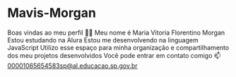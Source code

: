 # Mavis-Morgan
Boas vindas ao meu perfil 💙💙
Meu nome é Maria Vitoria Florentino Morgan
Estou estudando na Alura
Estou me desenvolvendo na linguagem JavaScript
Utilizo esse espaço para minha organização e compartilhamento dos meu projetos desenvolvidos
Você pode entrar em contato comigo 📫
00001065654583sp@al.educacao.sp.gov.br 
